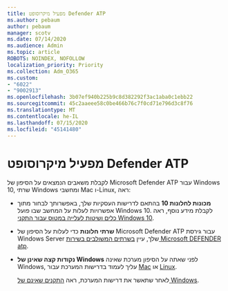 ```yaml
---
title: מפעיל מיקרוסופט Defender ATP
ms.author: pebaum
author: pebaum
manager: scotv
ms.date: 07/14/2020
ms.audience: Admin
ms.topic: article
ROBOTS: NOINDEX, NOFOLLOW
localization_priority: Priority
ms.collection: Adm_O365
ms.custom:
- "6022"
- "9002913"
ms.openlocfilehash: 3b07ef940b225b9c8d382292f3ac1aba0c1ebb22
ms.sourcegitcommit: 45c2aaeee58c0be466b76c7f0cd71e796d3c8f76
ms.translationtype: MT
ms.contentlocale: he-IL
ms.lasthandoff: 07/15/2020
ms.locfileid: "45141480"
---
```

# <a name="onboarding-microsoft-defender-atp"></a>מפעיל מיקרוסופט Defender ATP

לקבלת משאבים הנמצאים על הסיפון של Microsoft Defender ATP עבור Windows 10, שרתי Windows ומחשבי Mac ו-Linux, ראה: 

- **מכונות לחלונות 10** בהתאם לדרישות העסקיות שלך, באפשרותך לבחור מתוך אפשרויות לעלות על המחשב שבו פועל Windows 10. לקבלת מידע נוסף, ראה [כלים ושיטות לעלייה במטוס עבור התקני Windows 10](https://docs.microsoft.com/windows/security/threat-protection/microsoft-defender-atp/configure-endpoints). 

- **שרתי חלונות** כדי לעלות על הסיפון של Microsoft Defender ATP עבור גירסת Windows Server שלך, עיין [בשרתים המשולבים בשירות Microsoft DEFENDER atp](https://docs.microsoft.com/windows/security/threat-protection/microsoft-defender-atp/configure-server-endpoints).

- **נקודות קצה שאינן של Windows**  לפני שאתה על הסיפון מערכת שאינה Windows, עליך לעמוד בדרישות המערכת עבור [Mac](https://docs.microsoft.com/windows/security/threat-protection/microsoft-defender-atp/microsoft-defender-atp-mac#system-requirements) או [Linux](https://docs.microsoft.com/windows/security/threat-protection/microsoft-defender-atp/microsoft-defender-atp-linux#system-requirements).

    לאחר שתאשר את דרישות המערכת, ראה [התקנים שאינם של Windows](https://docs.microsoft.com/windows/security/threat-protection/microsoft-defender-atp/configure-endpoints-non-windows#onboarding-non-windows-machines).